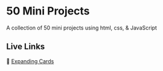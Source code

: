 # 50 Mini Projects
A collection of 50 mini projects using html, css, &amp; JavaScript
## Live Links
🔸 [Expanding Cards](https://codesandbox.io/s/expanding-cards-0xfjj)
